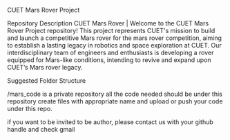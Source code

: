 CUET Mars Rover Project

Repository Description
CUET Mars Rover | 
Welcome to the CUET Mars Rover Project repository! This project represents CUET's mission to build and launch a competitive Mars rover for the mars rover competition, aiming to establish a lasting legacy in robotics and space exploration at CUET. Our interdisciplinary team of engineers and enthusiasts is developing a rover equipped for Mars-like conditions, intending to revive and expand upon CUET’s Mars rover legacy.

Suggested Folder Structure

/mars_code is a private repository
all the code needed should be under this repository
create files with appropriate name and upload or push your code under this repo.

if you want to be invited to be author, please contact us with your github handle and check gmail
